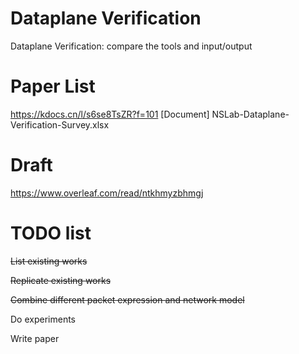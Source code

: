 # Dataplane Verification
Dataplane Verification: compare the tools and input/output

# Paper List
https://kdocs.cn/l/s6se8TsZR?f=101
[Document] NSLab-Dataplane-Verification-Survey.xlsx

# Draft
https://www.overleaf.com/read/ntkhmyzbhmgj

# TODO list
~~List existing works~~

~~Replicate existing works~~

~~Combine different packet expression and network model~~

Do experiments

Write paper
